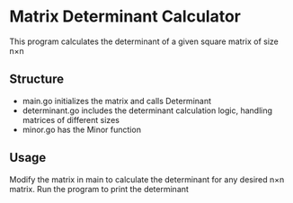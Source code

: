 # Matrix Determinant Calculator
This program calculates the determinant of a given square matrix of size n×n

## Structure
* main.go initializes the matrix and calls Determinant
* determinant.go includes the determinant calculation logic, handling matrices of different sizes
* minor.go has the Minor function
## Usage
Modify the matrix in main to calculate the determinant for any desired
n×n matrix.
Run the program to print the determinant
